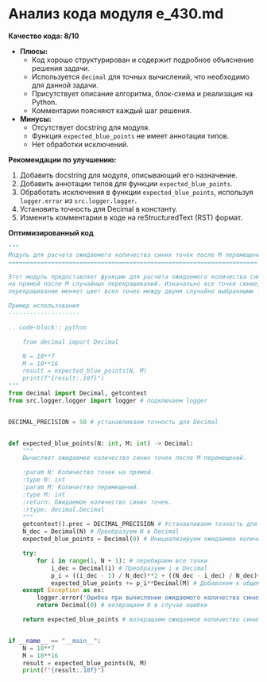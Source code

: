 # Анализ кода модуля e_430.md

**Качество кода: 8/10**

*   **Плюсы:**
    *   Код хорошо структурирован и содержит подробное объяснение решения задачи.
    *   Используется `decimal` для точных вычислений, что необходимо для данной задачи.
    *   Присутствует описание алгоритма, блок-схема и реализация на Python.
    *   Комментарии поясняют каждый шаг решения.
*   **Минусы:**
    *   Отсутствует docstring для модуля.
    *   Функция `expected_blue_points` не имеет аннотации типов.
    *   Нет обработки исключений.

**Рекомендации по улучшению:**

1.  Добавить docstring для модуля, описывающий его назначение.
2.  Добавить аннотации типов для функции `expected_blue_points`.
3.  Обработать исключения в функции `expected_blue_points`, используя `logger.error` из `src.logger.logger`.
4.  Установить точность для Decimal в константу.
5.  Изменить комментарии в коде на reStructuredText (RST) формат.

**Оптимизированный код**

```python
"""
Модуль для расчета ожидаемого количества синих точек после M перемещений.
======================================================================

Этот модуль предоставляет функцию для расчета ожидаемого количества синих точек
на прямой после M случайных перекрашиваний. Изначально все точки синие, и каждое
перекрашивание меняет цвет всех точек между двумя случайно выбранными точками на красный.

Пример использования
--------------------

.. code-block:: python

    from decimal import Decimal

    N = 10**7
    M = 10**16
    result = expected_blue_points(N, M)
    print(f"{result:.10f}")
"""
from decimal import Decimal, getcontext
from src.logger.logger import logger # подключаем logger


DECIMAL_PRECISION = 50 # устанавливаем точность для Decimal


def expected_blue_points(N: int, M: int) -> Decimal:
    """
    Вычисляет ожидаемое количество синих точек после M перемещений.

    :param N: Количество точек на прямой.
    :type N: int
    :param M: Количество перемещений.
    :type M: int
    :return: Ожидаемое количество синих точек.
    :rtype: decimal.Decimal
    """
    getcontext().prec = DECIMAL_PRECISION # Устанавливаем точность для decimal
    N_dec = Decimal(N) # Преобразуем N в Decimal
    expected_blue_points = Decimal(0) # Инициализируем ожидаемое количество синих точек

    try:
        for i in range(1, N + 1): # перебираем все точки
            i_dec = Decimal(i) # Преобразуем i в Decimal
            p_i = ((i_dec - 1) / N_dec)**2 + ((N_dec - i_dec) / N_dec)**2 # Вычисляем вероятность, что точка i останется синей после одного перемещения
            expected_blue_points += p_i**Decimal(M) # Добавляем к общему ожиданию вероятность того, что точка i останется синей после M перемещений
    except Exception as ex:
        logger.error('Ошибка при вычислении ожидаемого количества синих точек', exc_info=ex) # Логируем ошибку
        return Decimal(0) # возвращаем 0 в случае ошибки

    return expected_blue_points # возвращаем ожидаемое количество синих точек


if __name__ == "__main__":
    N = 10**7
    M = 10**16
    result = expected_blue_points(N, M)
    print(f"{result:.10f}")
```